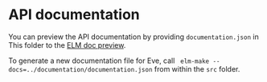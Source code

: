 # API documentation

You can preview the API documentation by providing `documentation.json` in This
folder to the [ELM doc preview](http://package.elm-lang.org/help/docs-preview).

To generate a new documentation file for Eve, call ` elm-make --docs=../documentation/documentation.json` from within the `src` folder.
